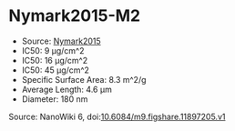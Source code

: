 <a name="material" />

# Nymark2015-M2
<script type="application/ld+json">
  {
    "@context": "https://schema.org/",
    "@type": "ChemicalSubstance",
    "@id": "https://egonw.github.io/nanowiki/nanowiki410.html#material",
    "http://purl.org/dc/terms/conformsTo":
      {
        "@type": "CreativeWork",
        "@id": "https://bioschemas.org/profiles/ChemicalSubstance/0.4-RELEASE/"
      },
    "identfier": "410",
    "name": "Nymark2015-M2",
    "url": "https://egonw.github.io/nanowiki/nanowiki410.html#material",
    "sameAs": "http://127.0.0.1/mediawiki/index.php/Special:URIResolver/Nymark2015-2DM2"
  }
</script>


* Source: [Nymark2015](articleNymark2015.md)
* IC50: 9 μg/cm^2
* IC50: 16 μg/cm^2
* IC50: 45 μg/cm^2
* Specific Surface Area: 8.3 m^2/g
* Average Length: 4.6 μm
* Diameter: 180 nm


Source: NanoWiki 6, doi:[10.6084/m9.figshare.11897205.v1](https://doi.org/10.6084/m9.figshare.11897205.v1)

